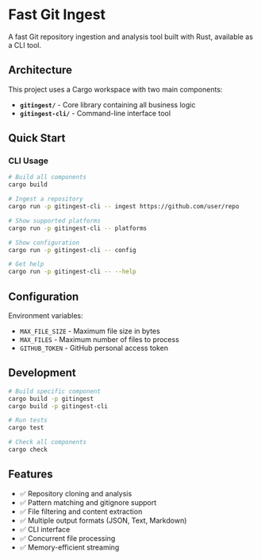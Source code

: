 # Fast Git Ingest

A fast Git repository ingestion and analysis tool built with Rust, available as a CLI tool.

## Architecture

This project uses a Cargo workspace with two main components:

- **`gitingest/`** - Core library containing all business logic
- **`gitingest-cli/`** - Command-line interface tool

## Quick Start

### CLI Usage

```bash
# Build all components
cargo build

# Ingest a repository
cargo run -p gitingest-cli -- ingest https://github.com/user/repo

# Show supported platforms
cargo run -p gitingest-cli -- platforms

# Show configuration
cargo run -p gitingest-cli -- config

# Get help
cargo run -p gitingest-cli -- --help
```



## Configuration

Environment variables:

- `MAX_FILE_SIZE` - Maximum file size in bytes
- `MAX_FILES` - Maximum number of files to process
- `GITHUB_TOKEN` - GitHub personal access token

## Development

```bash
# Build specific component
cargo build -p gitingest
cargo build -p gitingest-cli

# Run tests
cargo test

# Check all components
cargo check
```

## Features

- ✅ Repository cloning and analysis
- ✅ Pattern matching and gitignore support
- ✅ File filtering and content extraction
- ✅ Multiple output formats (JSON, Text, Markdown)
- ✅ CLI interface
- ✅ Concurrent file processing
- ✅ Memory-efficient streaming